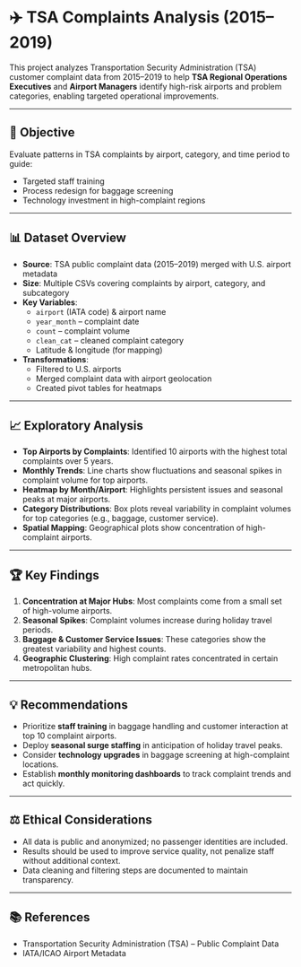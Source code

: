 # ✈️ TSA Complaints Analysis (2015–2019)

This project analyzes Transportation Security Administration (TSA) customer complaint data from 2015–2019 to help **TSA Regional Operations Executives** and **Airport Managers** identify high-risk airports and problem categories, enabling targeted operational improvements.

---

## 📌 Objective
Evaluate patterns in TSA complaints by airport, category, and time period to guide:
- Targeted staff training
- Process redesign for baggage screening
- Technology investment in high-complaint regions

---

## 📊 Dataset Overview
- **Source**: TSA public complaint data (2015–2019) merged with U.S. airport metadata
- **Size**: Multiple CSVs covering complaints by airport, category, and subcategory
- **Key Variables**:
  - `airport` (IATA code) & airport name
  - `year_month` – complaint date
  - `count` – complaint volume
  - `clean_cat` – cleaned complaint category
  - Latitude & longitude (for mapping)
- **Transformations**:
  - Filtered to U.S. airports
  - Merged complaint data with airport geolocation
  - Created pivot tables for heatmaps

---

## 📈 Exploratory Analysis
- **Top Airports by Complaints**: Identified 10 airports with the highest total complaints over 5 years.
- **Monthly Trends**: Line charts show fluctuations and seasonal spikes in complaint volume for top airports.
- **Heatmap by Month/Airport**: Highlights persistent issues and seasonal peaks at major airports.
- **Category Distributions**: Box plots reveal variability in complaint volumes for top categories (e.g., baggage, customer service).
- **Spatial Mapping**: Geographical plots show concentration of high-complaint airports.

---

## 🏆 Key Findings
1. **Concentration at Major Hubs**: Most complaints come from a small set of high-volume airports.
2. **Seasonal Spikes**: Complaint volumes increase during holiday travel periods.
3. **Baggage & Customer Service Issues**: These categories show the greatest variability and highest counts.
4. **Geographic Clustering**: High complaint rates concentrated in certain metropolitan hubs.

---

## 💡 Recommendations
- Prioritize **staff training** in baggage handling and customer interaction at top 10 complaint airports.
- Deploy **seasonal surge staffing** in anticipation of holiday travel peaks.
- Consider **technology upgrades** in baggage screening at high-complaint locations.
- Establish **monthly monitoring dashboards** to track complaint trends and act quickly.

---

## ⚖️ Ethical Considerations
- All data is public and anonymized; no passenger identities are included.
- Results should be used to improve service quality, not penalize staff without additional context.
- Data cleaning and filtering steps are documented to maintain transparency.

---

## 📚 References
- Transportation Security Administration (TSA) – Public Complaint Data
- IATA/ICAO Airport Metadata
